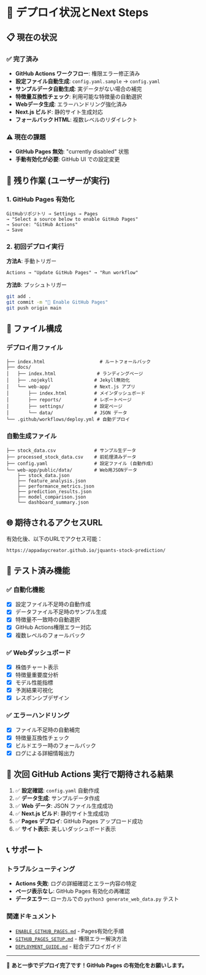 # 🚀 デプロイ状況とNext Steps

## 📋 現在の状況

### ✅ 完了済み
- **GitHub Actions ワークフロー**: 権限エラー修正済み
- **設定ファイル自動生成**: `config.yaml.sample` → `config.yaml`
- **サンプルデータ自動生成**: 実データがない場合の補完
- **特徴量互換性チェック**: 利用可能な特徴量の自動選択
- **Webデータ生成**: エラーハンドリング強化済み
- **Next.js ビルド**: 静的サイト生成対応
- **フォールバック HTML**: 複数レベルのリダイレクト

### ⚠️ 現在の課題
- **GitHub Pages 無効**: "currently disabled" 状態
- **手動有効化が必要**: GitHub UI での設定変更

## 🔧 残り作業 (ユーザーが実行)

### 1. GitHub Pages 有効化
```
GitHubリポジトリ → Settings → Pages
→ "Select a source below to enable GitHub Pages"
→ Source: "GitHub Actions"
→ Save
```

### 2. 初回デプロイ実行
**方法A**: 手動トリガー
```
Actions → "Update GitHub Pages" → "Run workflow"
```

**方法B**: プッシュトリガー
```bash
git add .
git commit -m "🚀 Enable GitHub Pages"
git push origin main
```

## 📁 ファイル構成

### デプロイ用ファイル
```
├── index.html                    # ルートフォールバック
├── docs/
│   ├── index.html               # ランディングページ
│   ├── .nojekyll               # Jekyll無効化
│   └── web-app/                # Next.js アプリ
│       ├── index.html          # メインダッシュボード
│       ├── reports/            # レポートページ
│       ├── settings/           # 設定ページ
│       └── data/               # JSON データ
└── .github/workflows/deploy.yml # 自動デプロイ
```

### 自動生成ファイル
```
├── stock_data.csv              # サンプル生データ
├── processed_stock_data.csv    # 前処理済みデータ
├── config.yaml                 # 設定ファイル (自動作成)
└── web-app/public/data/        # Web用JSONデータ
    ├── stock_data.json
    ├── feature_analysis.json
    ├── performance_metrics.json
    ├── prediction_results.json
    ├── model_comparison.json
    └── dashboard_summary.json
```

## 🌐 期待されるアクセスURL

有効化後、以下のURLでアクセス可能：
```
https://appadaycreator.github.io/jquants-stock-prediction/
```

## 🎯 テスト済み機能

### ✅ 自動化機能
- [x] 設定ファイル不足時の自動作成
- [x] データファイル不足時のサンプル生成
- [x] 特徴量不一致時の自動選択
- [x] GitHub Actions権限エラー対応
- [x] 複数レベルのフォールバック

### ✅ Webダッシュボード
- [x] 株価チャート表示
- [x] 特徴量重要度分析
- [x] モデル性能指標
- [x] 予測結果可視化
- [x] レスポンシブデザイン

### ✅ エラーハンドリング
- [x] ファイル不足時の自動補完
- [x] 特徴量互換性チェック
- [x] ビルドエラー時のフォールバック
- [x] ログによる詳細情報出力

## 🔮 次回 GitHub Actions 実行で期待される結果

1. ✅ **設定確認**: `config.yaml` 自動作成
2. ✅ **データ生成**: サンプルデータ作成
3. ✅ **Web データ**: JSON ファイル生成成功
4. ✅ **Next.js ビルド**: 静的サイト生成成功
5. ✅ **Pages デプロイ**: GitHub Pages アップロード成功
6. ✅ **サイト表示**: 美しいダッシュボード表示

## 📞 サポート

### トラブルシューティング
- **Actions 失敗**: ログの詳細確認とエラー内容の特定
- **ページ表示なし**: GitHub Pages 有効化の再確認
- **データエラー**: ローカルでの `python3 generate_web_data.py` テスト

### 関連ドキュメント
- [`ENABLE_GITHUB_PAGES.md`](./ENABLE_GITHUB_PAGES.md) - Pages有効化手順
- [`GITHUB_PAGES_SETUP.md`](./GITHUB_PAGES_SETUP.md) - 権限エラー解決方法
- [`DEPLOYMENT_GUIDE.md`](./DEPLOYMENT_GUIDE.md) - 総合デプロイガイド

---

🎉 **あと一歩でデプロイ完了です！GitHub Pages の有効化をお願いします。**
